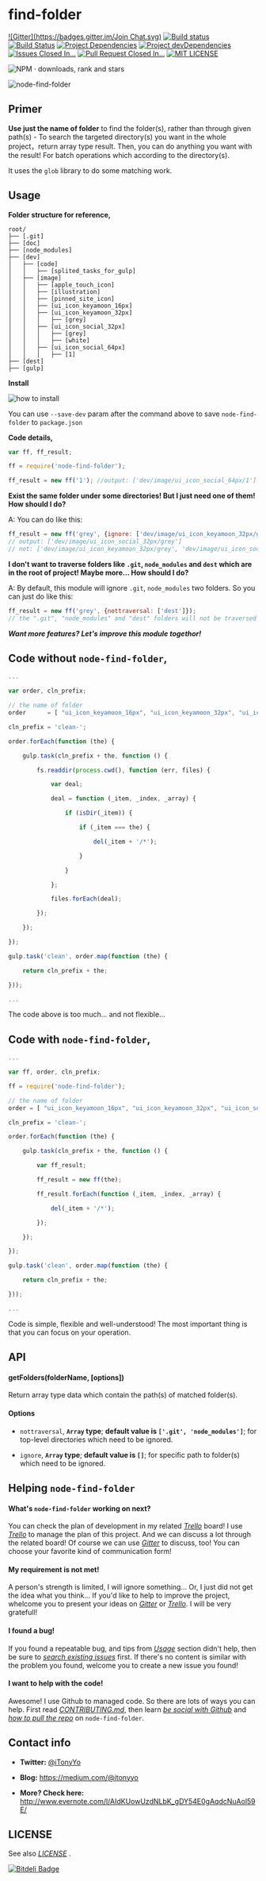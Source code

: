 find-folder
===========

[![Gitter](https://badges.gitter.im/Join Chat.svg)](https://gitter.im/iTonyYo/node-find-folder?utm_source=badge&utm_medium=badge&utm_campaign=pr-badge&utm_content=badge)
[![Build status](https://ci.appveyor.com/api/projects/status/tgg5rob05g94mao9/branch/master?svg=true)](https://ci.appveyor.com/project/iTonyYo/node-find-folder/branch/master) [![Build Status](https://travis-ci.org/iTonyYo/node-find-folder.svg)](https://travis-ci.org/iTonyYo/node-find-folder) [![Project Dependencies](https://david-dm.org/iTonyYo/node-find-folder.png)](https://david-dm.org/iTonyYo/node-find-folder '点击 · Click') [![Project devDependencies](https://david-dm.org/iTonyYo/node-find-folder/dev-status.png)](https://david-dm.org/iTonyYo/node-find-folder#info=devDependencies '点击 · Click') [![Issues Closed In...](http://img.shields.io/badge/Issues%20Closed%20In-Not%20Available-red.svg?style=flat)](http://issuestats.com/github/iTonyYo/node-find-folder '点击 · Click') [![Pull Request Closed In...](http://img.shields.io/badge/Pull%20Requests%20Closed%20In-5%20minutes-brightgreen.svg?style=flat)](http://issuestats.com/github/iTonyYo/node-find-folder '点击 · Click') [![MIT LICENSE](https://camo.githubusercontent.com/377eda57da4e5aff0480df11e5a0ada0b5d95903/687474703a2f2f696d672e736869656c64732e696f2f6e706d2f6c2f69732d6f626a6563742e737667)](https://github.com/iTonyYo/WSK_IMAGE/blob/master/LICENSE '点击 · Click')

![NPM · downloads, rank and stars](https://nodei.co/npm/node-find-folder.png?downloads=true&downloadRank=true&stars=true)

![node-find-folder](http://h.hiphotos.baidu.com/image/pic/item/359b033b5bb5c9ea82bd8b53d639b6003af3b330.jpg)



Primer
------

**Use just the name of folder** to find the folder(s), rather than through given path(s)  - To search the targeted directory(s) you want in the whole project，return array type result. Then, you can do anything you want with the result! For batch operations which according to the directory(s).

It uses the `glob` library to do some matching work.



Usage
-----

**Folder structure for reference,**

```
root/
├── [.git]
├── [doc]
├── [node_modules]
├── [dev]
│   ├── [code]
│   │   ├── [splited_tasks_for_gulp]
│   ├── [image]
│   │   ├── [apple_touch_icon]
│   │   ├── [illustration]
│   │   ├── [pinned_site_icon]
│   │   ├── [ui_icon_keyamoon_16px]
│   │   ├── [ui_icon_keyamoon_32px]
│   │   │   ├── [grey]
│   │   ├── [ui_icon_social_32px]
│   │   │   ├── [grey]
│   │   │   ├── [white]
│   │   ├── [ui_icon_social_64px]
│   │   │   ├── [1]
├── [dest]
├── [gulp]
```

**Install**

![how to install](https://nodei.co/npm/node-find-folder.png?mini=true)

You can use `--save-dev` param after the command above to save `node-find-folder` to `package.json`

**Code details,**

```js
var ff, ff_result;

ff = require('node-find-folder');

ff_result = new ff('1'); //output: ['dev/image/ui_icon_social_64px/1']
```

**Exist the same folder under some directories! But I just need one of them! How should I do?**

A: You can do like this:

```js
ff_result = new ff('grey', {ignore: ['dev/image/ui_icon_keyamoon_32px/grey']});
// output: ['dev/image/ui_icon_social_32px/grey']
// not: ['dev/image/ui_icon_keyamoon_32px/grey', 'dev/image/ui_icon_social_32px/grey']
```

**I don't want to traverse folders like `.git`, `node_modules` and `dest` which are in the root of project! Maybe more... How should I do?**

A: By default, this module will ignore `.git`, `node_modules` two folders. So you can just do like this:

```js
ff_result = new ff('grey', {nottraversal: ['dest']});
// the ".git", "node_modules" and "dest" folders will not be traversed in this way.
```

***Want more features? Let's improve this module togethor!***



Code without `node-find-folder`,
--------------------------------

```js
...

var order, cln_prefix;

// the name of folder
order      = [ "ui_icon_keyamoon_16px", "ui_icon_keyamoon_32px", "ui_icon_social_32px"];

cln_prefix = 'clean-';

order.forEach(function (the) {

    gulp.task(cln_prefix + the, function () {

        fs.readdir(process.cwd(), function (err, files) {

            var deal;

            deal = function (_item, _index, _array) {

                if (isDir(_item)) {

                    if (_item === the) {

                        del(_item + '/*');

                    }

                }

            };

            files.forEach(deal);

        });

    });

});

gulp.task('clean', order.map(function (the) {

    return cln_prefix + the;

}));

...
```
The code above is too much... and not flexible...



Code with `node-find-folder`,
-----------------------------

```js
...

var ff, order, cln_prefix;

ff = require('node-find-folder');

// the name of folder
order = [ "ui_icon_keyamoon_16px", "ui_icon_keyamoon_32px", "ui_icon_social_32px"];

cln_prefix = 'clean-';

order.forEach(function (the) {

    gulp.task(cln_prefix + the, function () {

        var ff_result;

        ff_result = new ff(the);

        ff_result.forEach(function (_item, _index, _array) {

            del(_item + '/*');

        });

    });

});

gulp.task('clean', order.map(function (the) {

    return cln_prefix + the;

}));

...
```
Code is simple, flexible and well-understood! The most important thing is that you can focus on your operation.



API
------

#### getFolders(folderName, [options])

Return array type data which contain the path(s) of matched folder(s).

#### Options

+ `nottraversal`, **`Array` type**; **default value is `['.git', 'node_modules']`**; for top-level directories which need to be ignored.

+ `ignore`, **`Array` type**; **default value is `[]`**; for specific path to folder(s) which need to be ignored.



Helping `node-find-folder`
--------------------------

#### What's `node-find-folder` working on next?

You can check the plan of development in my related [*Trello*](https://trello.com/b/Hc2tSxlR '点击 · Click') board! I use [*Trello*](https://trello.com/ '点击 · Click') to manage the plan of this project. And we can discuss a lot through the related board! Of course we can use [*Gitter*](https://gitter.im/iTonyYo/node-find-folder '点击 · Click') to discuss, too! You can choose your favorite kind of communication form!

#### My requirement is not met!

A person's strength is limited, I will ignore something... Or, I just did not get the idea what you think... If you'd like to help to improve the project, whelcome you to present your ideas on [*Gitter*](https://gitter.im/iTonyYo/node-find-folder '点击 · Click') or [*Trello*](https://trello.com/b/Hc2tSxlR '点击 · Click'). I will be very gratefull!

#### I found a bug!

If you found a repeatable bug, and tips from [*Usage*](https://github.com/iTonyYo/node-find-folder#usage '点击 · Click') section didn't help, then be sure to [*search existing issues*](https://github.com/iTonyYo/node-find-folder/issues '点击 · Click') first. If there's no content is similar with the problem you found, welcome you to create a new issue you found!

#### I want to help with the code!

Awesome! I use Github to managed code. So there are lots of ways you can help. First read [*CONTRIBUTING.md*](https://github.com/iTonyYo/node-find-folder/blob/master/doc/CONTRIBUTION.md '点击 · Click'), then learn [*be social with Github*](https://help.github.com/articles/be-social/) and [*how to pull the repo*](https://help.github.com/articles/creating-a-pull-request/ '点击 · Click') on `node-find-folder`.



Contact info
------------

+ **Twitter:** [@iTonyYo](https://twitter.com/iTonyYo)

+ **Blog:** https://medium.com/@itonyyo

+ **More? Check here:** http://www.evernote.com/l/AIdKUowUzdNLbK_gDY54E0gAqdcNuAol59E/



LICENSE
-------

See also [*LICENSE*](https://github.com/iTonyYo/WSK_IMAGE/blob/master/LICENSE '点击 · Click') .


[![Bitdeli Badge](https://d2weczhvl823v0.cloudfront.net/iTonyYo/node-find-folder/trend.png)](https://bitdeli.com/free "Bitdeli Badge")
